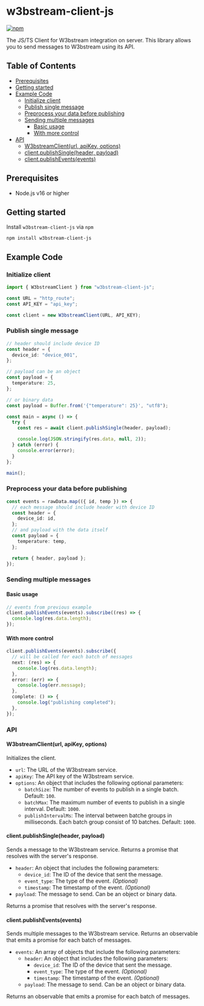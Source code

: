 # w3bstream-client-js

[![npm](https://img.shields.io/npm/v/w3bstream-client-js)](https://www.npmjs.com/package/w3bstream-client-js)

The JS/TS Client for W3bstream integration on server. This library allows you to send messages to W3bstream using its API.

## Table of Contents

- [Prerequisites](#prerequisites)
- [Getting started](#getting-started)
- [Example Code](#example-code)
  - [Initialize client](#initialize-client)
  - [Publish single message](#publish-single-message)
  - [Preprocess your data before publishing](#preprocess-your-data-before-publishing)
  - [Sending multiple messages](#sending-multiple-messages)
    - [Basic usage](#basic-usage)
    - [With more control](#with-more-control)
- [API](#api)
  - [W3bstreamClient(url, apiKey, options)](#w3bstreamclienturl-apikey-options)
  - [client.publishSingle(header, payload)](#clientpublishsingleheader-payload)
  - [client.publishEvents(events)](#clientpublisheventsevents)

## Prerequisites

- Node.js v16 or higher

## Getting started

Install `w3bstream-client-js` via `npm`

```shell
npm install w3bstream-client-js
```

## Example Code

### Initialize client

```typescript
import { W3bstreamClient } from "w3bstream-client-js";

const URL = "http_route";
const API_KEY = "api_key";

const client = new W3bstreamClient(URL, API_KEY);
```

### Publish single message

```typescript
// header should include device ID
const header = {
  device_id: "device_001",
};

// payload can be an object
const payload = {
  temperature: 25,
};

// or binary data
const payload = Buffer.from('{"temperature": 25}', "utf8");

const main = async () => {
  try {
    const res = await client.publishSingle(header, payload);

    console.log(JSON.stringify(res.data, null, 2));
  } catch (error) {
    console.error(error);
  }
};

main();
```

### Preprocess your data before publishing

```ts
const events = rawData.map(({ id, temp }) => {
  // each message should include header with device ID
  const header = {
    device_id: id,
  };
  // and payload with the data itself
  const payload = {
    temperature: temp,
  };

  return { header, payload };
});
```

### Sending multiple messages

#### Basic usage

```ts
// events from previous example
client.publishEvents(events).subscribe((res) => {
  console.log(res.data.length);
});
```

#### With more control

```typescript
client.publishEvents(events).subscribe({
  // will be called for each batch of messages
  next: (res) => {
    console.log(res.data.length);
  },
  error: (err) => {
    console.log(err.message);
  },
  complete: () => {
    console.log("publishing completed");
  },
});
```

### API

#### W3bstreamClient(url, apiKey, options)

Initializes the client.

- `url`: The URL of the W3bstream service.
- `apiKey`: The API key of the W3bstream service.
- `options`: An object that includes the following optional parameters:
  - `batchSize`: The number of events to publish in a single batch. Default: `100`.
  - `batchMax`: The maximum number of events to publish in a single interval. Default: `1000`.
  - `publishIntervalMs`: The interval between batche groups in milliseconds. Each batch group consist of 10 batches. Default: `1000`.

#### client.publishSingle(header, payload)

Sends a message to the W3bstream service. Returns a promise that resolves with the server's response.

- `header`: An object that includes the following parameters:
  - `device_id`: The ID of the device that sent the message.
  - `event_type`: The type of the event. _(Optional)_
  - `timestamp`: The timestamp of the event. _(Optional)_
- `payload`: The message to send. Can be an object or binary data.

Returns a promise that resolves with the server's response.

#### client.publishEvents(events)

Sends multiple messages to the W3bstream service. Returns an observable that emits a promise for each batch of messages.

- `events`: An array of objects that include the following parameters:
  - `header`: An object that includes the following parameters:
    - `device_id`: The ID of the device that sent the message.
    - `event_type`: The type of the event. _(Optional)_
    - `timestamp`: The timestamp of the event. _(Optional)_
  - `payload`: The message to send. Can be an object or binary data.

Returns an observable that emits a promise for each batch of messages.
